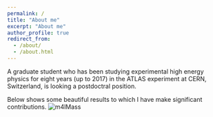```yaml
---
permalink: /
title: "About me"
excerpt: "About me"
author_profile: true
redirect_from: 
  - /about/
  - /about.html
---
```


A graduate student who has been studying experimental high energy physics for eight years (up to 2017) 
in the ATLAS experiment at CERN, Switzerland, is looking a postdoctral position.

Below shows some beautiful results to which I have make significant contributions.
![m4lMass]({{site.url}}/images/4l-FixedScale-NoMuProf2.gif)
